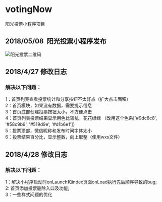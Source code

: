 # votingNow

阳光投票小程序项目

## 2018/05/08  阳光投票小程序发布

![阳光投票二维码](https://www.minivote.cn/storage/images/miniprogram2.jpeg)





## 2018/4/27 修改日志

### 解决以下问题：

1：首页列表查看投票统计和分享按钮不太好点（扩大点击面积）<br/>
2：首页模块，如果没有数据，需要提示信息<br/>
3：首页底部创建投票按钮太小，不方便点击<br/>
4：首页列表投票结果显示用色比较乱，花花绿绿 （改用这个色系['#9dc8c8', '#58c9b9', '#519d9e', '#d1b6e1']）<br/>
5：投票顶部，微信昵称和发布时间字体太小<br/>
6：投票结果百分比，显示整数，向上取整（使用wxs文件）<br/>

## 2018/4/28 修改日志

### 解决以下问题：

1：解决小程序启动时onLaunch和index页面onLoad执行先后顺序导致的bug;<br/>
2: 首页添加投票删除入口及功能;<br/>
3：一些样式问题的优化
